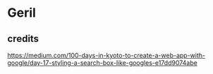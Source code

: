 # Geril

## credits

https://medium.com/100-days-in-kyoto-to-create-a-web-app-with-google/day-17-styling-a-search-box-like-googles-e17dd9074abe